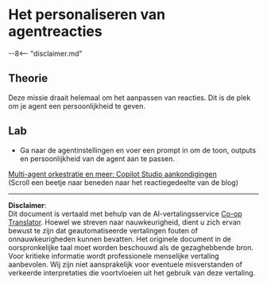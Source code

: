 <!--
CO_OP_TRANSLATOR_METADATA:
{
  "original_hash": "b636111bfbb119a16f9e7a1fd172c22c",
  "translation_date": "2025-10-17T05:18:26+00:00",
  "source_file": "docs/operative-preview/05-agent-responses/README.md",
  "language_code": "nl"
}
-->
# Het personaliseren van agentreacties

--8<-- "disclaimer.md"

## Theorie

Deze missie draait helemaal om het aanpassen van reacties. Dit is de plek om je agent een persoonlijkheid te geven.

## Lab

- Ga naar de agentinstellingen en voer een prompt in om de toon, outputs en persoonlijkheid van de agent aan te passen.

[Multi-agent orkestratie en meer: Copilot Studio aankondigingen](https://www.microsoft.com/microsoft-copilot/blog/copilot-studio/multi-agent-orchestration-maker-controls-and-more-microsoft-copilot-studio-announcements-at-microsoft-build-2025/#copilot-studio-enhancements)  
(Scroll een beetje naar beneden naar het reactiegedeelte van de blog)

---

**Disclaimer**:  
Dit document is vertaald met behulp van de AI-vertalingsservice [Co-op Translator](https://github.com/Azure/co-op-translator). Hoewel we streven naar nauwkeurigheid, dient u zich ervan bewust te zijn dat geautomatiseerde vertalingen fouten of onnauwkeurigheden kunnen bevatten. Het originele document in de oorspronkelijke taal moet worden beschouwd als de gezaghebbende bron. Voor kritieke informatie wordt professionele menselijke vertaling aanbevolen. Wij zijn niet aansprakelijk voor eventuele misverstanden of verkeerde interpretaties die voortvloeien uit het gebruik van deze vertaling.